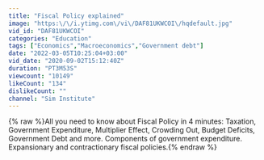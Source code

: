 ```yaml
---
title: "Fiscal Policy explained"
image: "https:\/\/i.ytimg.com\/vi\/DAF81UKWCOI\/hqdefault.jpg"
vid_id: "DAF81UKWCOI"
categories: "Education"
tags: ["Economics","Macroeconomics","Government debt"]
date: "2022-03-05T10:25:04+03:00"
vid_date: "2020-09-02T15:12:40Z"
duration: "PT3M53S"
viewcount: "10149"
likeCount: "134"
dislikeCount: ""
channel: "Sim Institute"
---
```

{% raw %}All you need to know about Fiscal Policy in 4 minutes: Taxation, Government Expenditure, Multiplier Effect, Crowding Out, Budget Deficits, Government Debt and more. Components of government expenditure. Expansionary and contractionary fiscal policies.{% endraw %}
